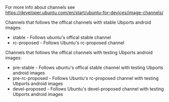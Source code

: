 For more info about channels see https://developer.ubuntu.com/en/start/ubuntu-for-devices/image-channels/

Channels that follows the offical channels with stable Ubports android images:
 * stable - Follows ubuntu's offical stable channel
 * rc-proposed - Follows Ubuntu's rc-proposed channel

Channels that follows the offical channels with testing Ubports android images:
 * pre-stable - Follows ubuntu's offical stable channel with testing Ubports android images
 * pre-rc-proposed - Follows Ubuntu's rc-proposed channel with testing Ubports android images
 * devel-proposed - Follows Ubuntu's devel-proposed channel with testing Ubports android images